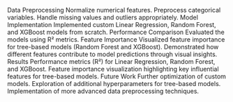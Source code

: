 Data Preprocessing
Normalize numerical features.
Preprocess categorical variables.
Handle missing values and outliers appropriately.
Model Implementation
Implemented custom Linear Regression, Random Forest, and XGBoost models from scratch.
Performance Comparison
Evaluated the models using R² metrics.
Feature Importance
Visualized feature importance for tree-based models (Random Forest and XGBoost).
Demonstrated how different features contribute to model predictions through visual insights.
Results
Performance metrics (R²) for Linear Regression, Random Forest, and XGBoost.
Feature importance visualization highlighting key influential features for tree-based models.
Future Work
Further optimization of custom models.
Exploration of additional hyperparameters for tree-based models.
Implementation of more advanced data preprocessing techniques.
